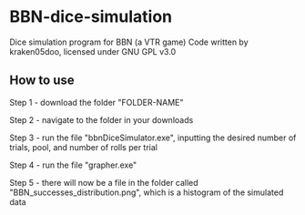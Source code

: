 # BBN-dice-simulation
Dice simulation program for BBN (a VTR game)
Code written by kraken05doo, licensed under GNU GPL v3.0

## How to use
Step 1 - download the folder "FOLDER-NAME"

Step 2 - navigate to the folder in your downloads

Step 3 - run the file "bbnDiceSimulator.exe", inputting the desired number of trials, pool, and number of rolls per trial

Step 4 - run the file "grapher.exe"

Step 5 - there will now be a file in the folder called "BBN_successes_distribution.png", which is a histogram of the simulated data
